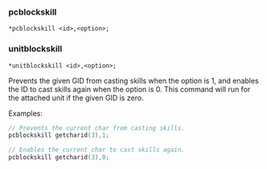 ### pcblockskill
```
*pcblockskill <id>,<option>;
```
### unitblockskill
```
*unitblockskill <id>,<option>;
```

Prevents the given GID from casting skills when the option is 1, and enables
the ID to cast skills again when the option is 0. This command will run for
the attached unit if the given GID is zero.

Examples:
```c
// Prevents the current char from casting skills.
pcblockskill getcharid(3),1;

// Enables the current char to cast skills again.
pcblockskill getcharid(3),0;
```
